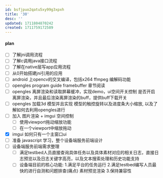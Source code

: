 ```yaml
---
id: bsfjpuo2qatu5xy99g3xpxh
title: '30'
desc: ''
updated: 1711804870242
created: 1711759172589
---
```


#### plan
- [ ] 了解jni调用流程
- [ ] 了解c调用java接口流程
- [ ] 了解在native层写app应用流程
- [ ] 从0开始搭建jni引用的应用
- [ ] android 上opencv的交叉编译，包括x264 ffmpeg 编解码功能
- [ ] opengles program guide framebuffer 章节阅读
- [ ] opengles 离屏渲染和读取屏幕缓冲，实现demo，ui空间开关控制 是否开启离屏渲染，并且最后渲染离屏渲染的buff，提供buff下载开关
- [ ] opengles 加载3d 模型并且实现 模型的触控旋转以及进度条大小缩放, 以及了解如何去利用opengles进行
- [ ] 加入 图片渲染 + imgui 空间控制
  - [ ] 使用viewport拖动缩放功能
  - [ ] 在一个viewport中缩放拖动
- [x] imgui 如何只有一个主窗口ui
- [ ] 准备 javascript 学习，整个设备端服务前端设计
- [ ] 设备端服务前端需求整理
  - [ ] 满足testbed人员直接查询具体任务以及具体素材对应的相关日志，直接日志预览以及日志关键字高亮，以及文本搜索处理和历史功能支持
  - [ ] 设备端目前的核心功能: 1.满足平台的任务运行 2.满足testbed编写人员最快的进行自测和问题排查(痛点) 素材预览渲染 3.保持兼容性